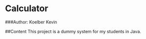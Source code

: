 # Calculator
###Author: Koelber Kevin

##Content
This project is a dummy system for my students in Java.
